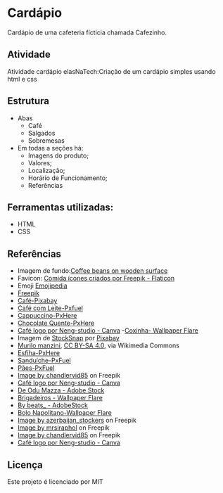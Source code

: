 # Cardápio
Cardápio de uma cafeteria fícticia chamada Cafezinho.

## Atividade
 Atividade cardápio elasNaTech:Criação de um cardápio simples usando html e css

 ## Estrutura
 - Abas
   - Café
   - Salgados
   - Sobremesas
 - Em todas a seções há:
   - Imagens do produto;
   - Valores;
   - Localização;
   - Horário de Funcionamento;
   - Referências

  ## Ferramentas utilizadas:
  - HTML
  - CSS

## Referências
- Imagem de fundo:[Coffee beans on wooden surface](https://www.wallpaperflare.com/flat-lay-photography-of-coffee-beans-on-wooden-surface-caffeine-wallpaper-ukrnq/download/1366x768)
- Favicon: [Comida ícones criados por Freepik - Flaticon](https://www.flaticon.com/br/icones-gratis/comida "comida ícones")
- Emoji [Emojipedia](https://emojipedia.org/hot-beverage/ "hot-beverage")
- [Freepik](https://br.freepik.com/fotos-gratis/copos-de-tamanhos-diferentes_12499510.htm#query=xicara%20tamanhos&position=32&from_view=search&track=ais)
- [Café-Pixabay](https://pixabay.com/pt/photos%20café-feijão-copo-xícara-de-café-20486/)
- [Café com Leite-Pxfuel](https://www.pxfuel.com/pt/free-photo-oklvi)
- [Cappuccino-PxHere](https://pxhere.com/pt/photo/775407?utm_content=clipUser&utm_medium=referral&utm_source=pxhere)
- [Chocolate Quente-PxHere](https://pxhere.com/pt/photo/758083?utm_content=clipUser&utm_medium=referral&utm_source=pxhere)
- [Café logo por Neng-studio - Canva](https://www.canva.com/templates/EAFbgX9s1KM-brown-cream-minimalist-in-love-cafe-logo/)
-[Coxinha- Wallpaper Flare](https://www.wallpaperflare.com/coxinha-salted-party-food-chicken-meals-eat-goodies-wallpaper-aidis/download/188x125)
- Imagem de [StockSnap](https://pixabay.com/pt/users/stocksnap-894430/?utm_source=link-attribution&utm_medium=referral&utm_campaign=image&utm_content=2559862) por [Pixabay](https://pixabay.com/pt//?utm_source=link-attribution&utm_medium=referral&utm_campaign=image&utm_content=2559862)
- [Murilo manzini](https://commons.wikimedia.org/wiki/File:Cheesebread.jpg), [CC BY-SA 4.0](https://creativecommons.org/licenses/by-sa/4.0), via Wikimedia Commons
- [Esfiha-PxHere](https://pxhere.com/pt/photo/1375826?utm_content=shareClip&utm_medium=referral&utm_source=pxhere)
- [Sanduíche-PxFuel](https://www.pxfuel.com/pt/free-photo-xpipp/download/188x125)
- [Pães-PxFuel](https://www.pxfuel.com/pt/free-photo-erber/download/188x125)
- [Image by chandlervid85](https://www.freepik.com/free-photo/galette-des-rois-wooden-table-traditional-epiphany-cake-france_20445774.htm#query=empada&position=1&from_view=search&track=sph) on Freepik
- [Café logo por Neng-studio - Canva](https://www.canva.com/templates/EAFbgX9s1KM-brown-cream-minimalist-in-love-cafe-logo/)
- [De Odu Mazza - Adobe Stock](https://stock.adobe.com/br/images/typical-brazilian-brigadeiros-various-flavors-over-wooden-table/383122083?prev_url=detail)
- [Brigadeiros - Wallpaper Flare](https://www.wallpaperflare.com/candy-brigadeiros-brigadier-gastronomy-goodies-chocolate-wallpaper-avlmq/download)
- [By beats_ - AdobeStock](https://stock.adobe.com/200613638?clickref=1101lxGYUCHe&mv=affiliate&mv2=pz&as_camptype=&as_channel=affiliate&as_source=partnerize&as_campaign=vkra)
- [Bolo Napolitano-Wallpaper Flare](https://www.wallpaperflare.com/chocolate-vanilla-and-strawberry-cake-food-cream-dessert-wallpaper-utpy/download/1366x768)
- [Image by azerbaijan_stockers](https://www.freepik.com/free-photo/piece-sweet-pie-wooden-board_11915606.htm#query=slice%20of%20cakes&position=48&from_view=search&track=ais) on Freepik
- [Image by mrsiraphol](https://www.freepik.com/free-photo/food-chocolate-brown-bakery-background_1091250.htm#query=slice%20of%20cakes&position=19&from_view=search&track=ais) on Freepik
- [Image by chandlervid85](https://www.freepik.com/free-photo/set-cake-portions-velvet-strawberry-cake-marble_41950170.htm#page=2&query=slice%20of%20strawberry%20cake&position=8&from_view=search&track=ais) on Freepik
- [Café logo por Neng-studio - Canva](https://www.canva.com/templates/EAFbgX9s1KM-brown-cream-minimalist-in-love-cafe-logo/)




## Licença
Este projeto é licenciado por MIT

